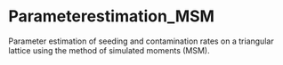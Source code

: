 # Parameterestimation_MSM
Parameter estimation of seeding and contamination rates on a triangular lattice using the method of simulated moments (MSM).

